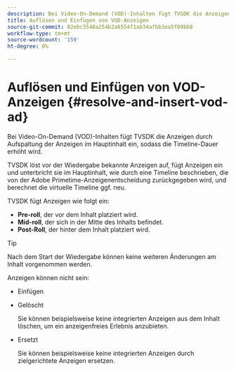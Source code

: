 ```yaml
---
description: Bei Video-On-Demand (VOD)-Inhalten fügt TVSDK die Anzeigen durch Aufspaltung der Anzeigen im Hauptinhalt ein, sodass die Timeline-Dauer erhöht wird.
title: Auflösen und Einfügen von VOD-Anzeigen
source-git-commit: 02ebc3548a254b2a6554f1ab34afbb3ea5f09bb8
workflow-type: tm+mt
source-wordcount: '159'
ht-degree: 0%

---
```


# Auflösen und Einfügen von VOD-Anzeigen {#resolve-and-insert-vod-ad}

Bei Video-On-Demand (VOD)-Inhalten fügt TVSDK die Anzeigen durch Aufspaltung der Anzeigen im Hauptinhalt ein, sodass die Timeline-Dauer erhöht wird.

TVSDK löst vor der Wiedergabe bekannte Anzeigen auf, fügt Anzeigen ein und unterbricht sie im Hauptinhalt, wie durch eine Timeline beschrieben, die von der Adobe Primetime-Anzeigenentscheidung zurückgegeben wird, und berechnet die virtuelle Timeline ggf. neu.

TVSDK fügt Anzeigen wie folgt ein:

* **Pre-roll**, der vor dem Inhalt platziert wird.
* **Mid-roll**, der sich in der Mitte des Inhalts befindet.
* **Post-Roll**, der hinter dem Inhalt platziert wird.

>[!TIP]
>
>Nach dem Start der Wiedergabe können keine weiteren Änderungen am Inhalt vorgenommen werden.

Anzeigen können nicht sein:

* Einfügen
* Gelöscht

  Sie können beispielsweise keine integrierten Anzeigen aus dem Inhalt löschen, um ein anzeigenfreies Erlebnis anzubieten.
* Ersetzt

  Sie können beispielsweise keine integrierten Anzeigen durch zielgerichtete Anzeigen ersetzen.
